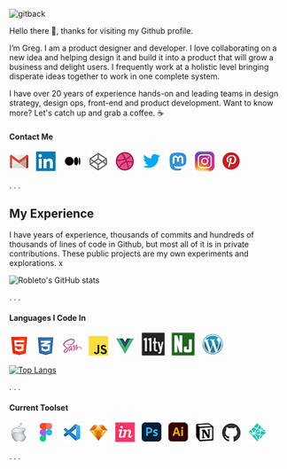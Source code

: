 ![gitback](https://cdn.dribbble.com/userupload/16195176/file/original-ddc5f635aaecd446455160a355a0c5a7.png?resize=1508x832)

Hello there 👋, thanks for visiting my Github profile.

I’m Greg. I am a product designer and developer. I love collaborating on a new idea and helping design it and build it into a product that will grow a business and delight users. I frequently work at a holistic level bringing disperate ideas together to work in one complete system.

I have over 20 years of experience hands-on and leading teams in design strategy, design ops, front-end and product development. Want to know more? Let's catch up and grab a coffee. :coffee:

#### Contact Me

<a href="https://robleto.typeform.com/to/cN9h6m"><img src="icons/gmail-36.png" width="36px"/></a>&nbsp;&nbsp;&nbsp;<a href="https://www.linkedin.com/in/robleto"><img src="icons/linkedin-36.png" width="36px"/></a>&nbsp;&nbsp;&nbsp;<a href = "https://medium.com/@robleto"><img src="icons/medium-36.png" width="36px" /></a>&nbsp;&nbsp;&nbsp;<a href = "https://codepen.com/@robleto"><img src="icons/codepen-36.png" width="36px" /></a>&nbsp;&nbsp;&nbsp;<a href = "https://dribbble.com/@robleto"><img src="icons/dribbble-36.png" width="36px" /></a>&nbsp;&nbsp;&nbsp;<a href = "https://twitter.com/@robleto"><img src="icons/twitter-36.png" width="36px" /></a>&nbsp;&nbsp;&nbsp;<a href = "https://uiuxdev.social/@robleto"><img src="icons/mastadon-36.png" width="36px" /></a>&nbsp;&nbsp;&nbsp;<a href = "https://instagram.com/@robleto"><img src="icons/instagram-36.png" width="36px" /></a>&nbsp;&nbsp;&nbsp;<a href = "https://pinterest.com/@robleto"><img src="icons/pinterest-36.png" width="36px" /></a>

. . .

## My Experience

I have years of experience, thousands of commits and hundreds of thousands of lines of code in Github, but most all of it is in private contributions. These public projects are my own experiments and explorations. x

![Robleto's GitHub stats](https://github-readme-stats.vercel.app/api?username=robleto&show_icons=true) 

. . .

#### Languages I Code In

<img src="icons/html-36.png" width="36px"/>&nbsp;&nbsp;&nbsp;<img src="icons/css-36.png" width="36px"/>&nbsp;&nbsp;&nbsp;<img src="icons/sass-36.png" width="36px"/>&nbsp;&nbsp;&nbsp;<img src="icons/javascript-36.png" width="36px"/>&nbsp;&nbsp;&nbsp;<img src="icons/vue-36.png" width="36px"/>&nbsp;&nbsp;&nbsp;<img src="icons/11ty-36.png" width="42px"/>&nbsp;&nbsp;&nbsp;<img src="icons/nunjucks-36.png" width="42px"/>&nbsp;&nbsp;&nbsp;<img src="icons/wordpress-36.png" width="42px"/>&nbsp;&nbsp;&nbsp;

[![Top Langs](https://github-readme-stats.vercel.app/api/top-langs/?username=robleto)](https://github.com/anuraghazra/github-readme-stats)

. . .
#### Current Toolset

<img src="icons/apple-36.png" width="36px"/>&nbsp;&nbsp;&nbsp;<img src="icons/figma-36.png" width="36px"/>&nbsp;&nbsp;&nbsp;<img src="icons/vscode-36.png" width="36px"/>&nbsp;&nbsp;&nbsp;<img src="icons/sketch-36.png" width="36px"/>&nbsp;&nbsp;&nbsp;<img src="icons/invision-36.png" width="36px"/>&nbsp;&nbsp;&nbsp;<img src="icons/photoshop-36.png" width="36px"/>&nbsp;&nbsp;&nbsp;<img src="icons/illustrator-36.png" width="36px"/>&nbsp;&nbsp;&nbsp;<img src="icons/notion-36.png" width="36px"/>&nbsp;&nbsp;&nbsp;<img src="icons/github-36.png" width="36px"/>&nbsp;&nbsp;&nbsp;<img src="icons/netlify-36.png" width="36px"/>&nbsp;&nbsp;&nbsp;

. . .

<!--
## ❤ Views and Followers

 <a href="https://twitter.com/@robleto" target="_blank" rel="noreferrer"><img
src="https://img.shields.io/twitter/follow/@robleto?logo=twitter&style=for-the-badge&color=3382ed&labelColor=1c1917"/> &nbsp;&nbsp;
  <br>
<a href="https://github.com/robleto" target="_blank" rel="noreferrer"><img
src="https://img.shields.io/github/followers/robleto?logo=github&style=for-the-badge&color=3382ed&labelColor=1c1917" /></a> 

[![Top Langs](https://github-readme-stats.vercel.app/api/top-langs/?username=robleto)](https://github.com/anuraghazra/github-readme-stats)

[!GitHub stats](https://github-readme-stats.vercel.app/api?username=robleto&show_icons=true&count_private=true)  

[!GitHub Activity Graph](https://activity-graph.herokuapp.com/graph?username=robleto) 

[!GitHub metrics](https://metrics.lecoq.io/robleto)  

[!GitHub streak stats](https://github-readme-streak-stats.herokuapp.com/?user=robleto)  

[!Profile views](https://gpvc.arturio.dev/robleto)  


**robleto/robleto** is a ✨ _special_ ✨ repository because its `README.md` (this file) appears on your GitHub profile. 
-->

<!--
## More about me

- 🔭 I’m currently working on ...
- 🌱 I’m currently learning ...
- 👯 I’m looking to collaborate on ...
- 🤔 I’m looking for help with ...
- 💬 Ask me about ...
- 📫 How to reach me: ...
- 😄 Pronouns: ...
- ⚡ Fun fact: ...

-->
